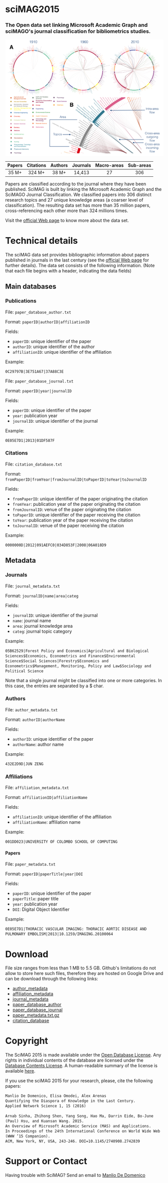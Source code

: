 # sciMAG2015

### The Open data set linking Microsoft Academic Graph and sciMAGO's journal classification for bibliometrics studies.

![alt text](sciMAGviz.png "")


| Papers|Citations| Authors| Journals|Macro-areas|Sub-areas|
|:-----:|:-------:|:------:| :-----: |:---------:|:-------:|
| 35 M+ | 324 M+  |  38 M+ | 14,413  | 27        | 306     |

Papers are classified according to the journal where they have been published. 
SciMAG is built by linking the Microsoft Academic Graph and the SciMAGO Journal Classification. We classified papers into 306 distinct research topics and 27 unique knowledge areas (a coarser level of classification). The resulting data set has more than 35 million papers, cross-referencing each other more than 324 millions times.

Visit the [official Web page](https://scimag.github.io/sciMAG2015) to know more about the data set.

# Technical details

The sciMAG data set provides bibliographic information about papers published in journals in the last century (see the [official Web page](https://scimag.github.io/sciMAG2015) for further details). The data set consists of the following information. (Note that each file begins with a header, indicating the data fields)

## Main databases

### Publications

File: `paper_database_author.txt`

Format: `paperID|authorID|affiliationID`

Fields: 
	
* `paperID`: unique identifier of the paper
* `authorID`: unique identifier of the author
* `affiliationID`: unique identifier of the affiliation

Example:

	0C29797B|3E751A67|37A88C3E

File: `paper_database_journal.txt`

Format: `paperID|year|journalID`

Fields: 
	
* `paperID`: unique identifier of the paper
* `year`: publication year
* `journalID`: unique identifier of the journal

Example:

	0E05E7D1|2013|01DF587F

### Citations

File: `citation_database.txt`

Format: `fromPaperID|fromYear|fromJournalID|toPaperID|toYear|toJournalID`

Fields: 
	
* `fromPaperID`: unique identifier of the paper originating the citation
* `fromYear`: publication year of the paper originating the citation
* `fromJournalID`: venue of the paper originating the citation
* `toPaperID`: unique identifier of the paper receiving the citation
* `toYear`: publication year of the paper receiving the citation
* `toJournalID`: venue of the paper receiving the citation

Example:

	0000000D|2012|091AEFC0|034D853F|2008|06A018D9



## Metadata


### Journals

File: `journal_metadata.txt`

Format: `journalID|name|area|categ`

Fields: 
	
* `journalID`: unique identifier of the journal
* `name`: journal name
* `area`: journal knowledge area
* `categ`: journal topic category

Example:

	05B62529|Forest Policy and Economics|Agricultural and Biological Sciences$Economics, Econometrics and Finance$Environmental Science$Social Sciences|Forestry$Economics and Econometrics$Management, Monitoring, Policy and Law$Sociology and Political Science
	
Note that a single journal might be classified into one or more categories. In this case, the entries are separated by a $ char.

### Authors

File: `author_metadata.txt`

Format: `authorID|authorName`

Fields: 
	
* `authorID`: unique identifier of the paper
* `authorName`: author name

Example:

	432E2D9D|JUN ZENG

### Affiliations

File: `affiliation_metadata.txt`

Format: `affiliationID|affiliationName`

Fields: 
	
* `affiliationID`: unique identifier of the affiliation
* `affiliationName`: affiliation name

Example:

	001DD023|UNIVERSITY OF COLOMBO SCHOOL OF COMPUTING

#### Papers

File: `paper_metadata.txt`

Format: `paperID|paperTitle|year|DOI`

Fields: 
	
* `paperID`: unique identifier of the paper
* `paperTitle`: paper title
* `year`: publication year
* `DOI`: Digital Object Identifier

Example:

	0E05E7D1|THORACIC VASCULAR IMAGING: THORACIC AORTIC DISEASE AND PULMONARY EMBOLISM|2013|10.1259/IMAGING.20100064


# Download

File size ranges from less than 1 MB to 5.5 GB. Github's limitations do not allow to store here such files, therefore they are hosted on Google Drive and can be download through the following links:

* [author_metadata](https://drive.google.com/open?id=0B7oAb9nG9_oaUlNObFd2QkhUQ2M)
* [affiliation_metadata](https://drive.google.com/open?id=0B7oAb9nG9_oaeXZab3JHbURGME0)
* [journal_metadata](https://drive.google.com/open?id=0B7oAb9nG9_oaV0ZlZ3FENTZ6dkU)
* [paper_database_author](https://drive.google.com/open?id=0B7oAb9nG9_oadF9TYWxYemlSbjg)
* [paper_database_journal](https://drive.google.com/open?id=0B7oAb9nG9_oaNGEzd1FpQkpTY0E)
* [paper_metadata.txt.gz](https://drive.google.com/open?id=0B7oAb9nG9_oaNXZXOFJELXNGcW8)
* [citation_database](https://drive.google.com/open?id=0B7oAb9nG9_oaR2l3UWFXcFJNSTA)



# Copyright

The SciMAG 2015 is made available under the [Open Database License](http://opendatacommons.org/licenses/odbl/1.0/). Any rights in individual contents of the database are licensed under the [Database Contents License](http://opendatacommons.org/licenses/dbcl/1.0/). A human-readable summary of the license is available [here](http://opendatacommons.org/licenses/odbl/summary/). 

If you use the sciMAG 2015 for your research, please, cite the following papers:

	Manlio De Domenico, Elisa Omodei, Alex Arenas
	Quantifying the Diaspora of Knowledge in the Last Century.
	Applied Network Science 1, 15 (2016)

	Arnab Sinha, Zhihong Shen, Yang Song, Hao Ma, Darrin Eide, Bo-June (Paul) Hsu, and Kuansan Wang. 2015.
	An Overview of Microsoft Academic Service (MAS) and Applications.
	In Proceedings of the 24th International Conference on World Wide Web (WWW ’15 Companion).
	ACM, New York, NY, USA, 243-246. DOI=10.1145/2740908.2742839

# Support or Contact

Having trouble with SciMAG? Send an email to [Manlio De Domenico](mailto:manlio.dedomenico@urv.cat)


